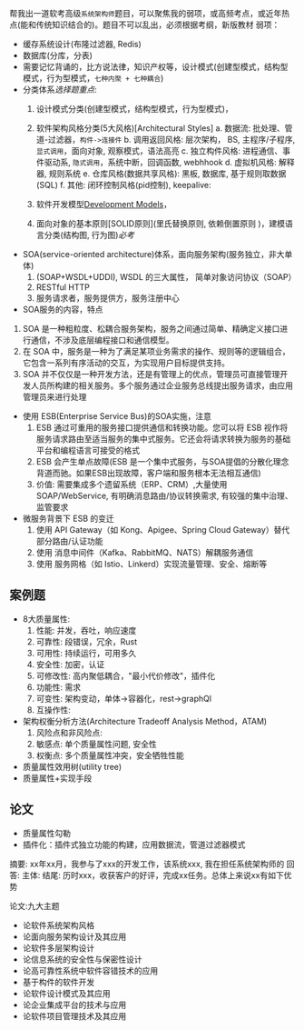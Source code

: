 帮我出一道软考高级`系统架构师`题目，可以聚焦我的弱项，或高频考点，或近年热点(能和传统知识结合的)。题目不可以乱出，必须根据考纲，新版教材
弱项：
- 缓存系统设计(布隆过滤器, Redis)
- 数据库(分库，分表)
- 需要记忆背诵的，比方说法律，知识产权等，设计模式(创建型模式，结构型模式，行为型模式，`七种内聚 + 七种耦合`)
- 分类体系*选择题重点*:
  1. 设计模式分类(创建型模式，结构型模式，行为型模式)，
  2. 软件架构风格分类(5大风格)[Architectural Styles]
    a. 数据流: 批处理、管道-过滤器，`构件->连接件`
    b. 调用返回风格: 层次架构， BS, 主程序/子程序, `显式调用`，面向对象, 观察模式，语法高亮
    c. 独立构件风格: 进程通信、事件驱动系, `隐式调用`，系统中断，回调函数, webhhook
    d. 虚拟机风格: 解释器, 规则系统
    e. 仓库风格(数据共享风格): 黑板, 数据库, 基于规则取数据(SQL)
    f. 其他: 闭环控制风格(pid控制), keepalive:

  3. 软件开发模型[Development Models](敏捷开发模型等)，
  4. 面向对象的基本原则[SOLID原则](里氏替换原则, 依赖倒置原则 )，建模语言分类(结构图, 行为图)*必考*
- SOA(service-oriented architecture)体系，面向服务架构(服务独立，非大单体)
  1. (SOAP+WSDL+UDDI), WSDL 的三大属性， 简单对象访问协议（SOAP）
  2. RESTful HTTP
  3. 服务请求者，服务提供方，服务注册中心
- SOA服务的内容，特点
1. SOA 是一种粗粒度、松耦合服务架构，服务之间通过简单、精确定义接口进行通信，不涉及底层编程接口和通信模型。
2. 在 SOA 中，服务是一种为了满足某项业务需求的操作、规则等的逻辑组合，它包含一系列有序活动的交互，为实现用户目标提供支持。
3. SOA 并不仅仅是一种开发方法，还是有管理上的优点，管理员可直接管理开发人员所构建的相关服务。多个服务通过企业服务总线提出服务请求，由应用管理员来进行处理

- 使用 ESB(Enterprise Service Bus)的SOA实施，注意
  1. ESB 通过可重用的服务接口提供通信和转换功能。您可以将 ESB 视作将服务请求路由至适当服务的集中式服务。它还会将请求转换为服务的基础平台和编程语言可接受的格式
  2. ESB 会产生单点故障(ESB 是一个集中式服务，与SOA提倡的分散化理念背道而驰。如果ESB出现故障，客户端和服务根本无法相互通信)
  3. 价值: 需要集成多个遗留系统（ERP、CRM）,大量使用 SOAP/WebService, 有明确消息路由/协议转换需求, 有较强的集中治理、监管要求
- 微服务背景下 ESB 的变迁
  1. 使用 API Gateway（如 Kong、Apigee、Spring Cloud Gateway）替代部分路由/认证功能
  2. 使用 消息中间件（Kafka、RabbitMQ、NATS）解耦服务通信
  3. 使用 服务网格（如 Istio、Linkerd）实现流量管理、安全、熔断等
## 案例题
- 8大质量属性:
  1. 性能: 并发，吞吐，响应速度
  2. 可靠性: 段错误，冗余，Rust
  3. 可用性: 持续运行，可用多久
  4. 安全性: 加密，认证
  5. 可修改性: 高内聚低耦合，"最小代价修改"，插件化
  6. 功能性: 需求
  7. 可变性: 架构变动，单体->容器化，rest->graphQl
  8. 互操作性:
- 架构权衡分析方法(Architecture Tradeoff Analysis Method，ATAM)
    1. 风险点和非风险点:
    2. 敏感点: 单个质量属性问题, 安全性
    3. 权衡点: 多个质量属性冲突，安全牺牲性能
- 质量属性效用树(utility tree)
- 质量属性+实现手段
## 论文
- 质量属性勾勒
- 插件化：插件式独立功能的构建，应用数据流，管道过滤器模式

摘要: xx年xx月，我参与了xxx的开发工作，该系统xxx, 我在担任系统架构师的
回答:
主体:
结尾: 历时xxx，收获客户的好评，完成xx任务。总体上来说xx有如下优势



论文:九大主题

* 论软件系统架构风格
* 论面向服务架构设计及其应用
* 论软件多层架构设计
* 论信息系统的安全性与保密性设计
* 论高可靠性系统中软件容错技术的应用
* 基于构件的软件开发
* 论软件设计模式及其应用
* 论企业集成平台的技术与应用
* 论软件项目管理技术及其应用


